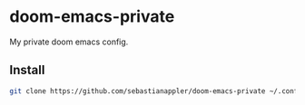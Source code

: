 # doom-emacs-private

My private doom emacs config.

## Install

``` sh
git clone https://github.com/sebastianappler/doom-emacs-private ~/.config/doom
```
